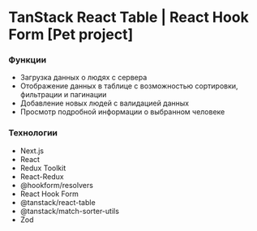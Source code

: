 # TanStack React Table | React Hook Form [Pet project]

### Функции

- Загрузка данных о людях с сервера
- Отображение данных в таблице с возможностью сортировки, фильтрации и пагинации
- Добавление новых людей с валидацией данных
- Просмотр подробной информации о выбранном человеке

### Технологии

- Next.js
- React
- Redux Toolkit
- React-Redux
- @hookform/resolvers
- React Hook Form
- @tanstack/react-table
- @tanstack/match-sorter-utils
- Zod
